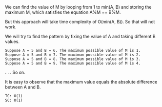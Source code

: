 We can find the value of M by looping from 1 to min(A, B) and storing the maximum M, which satisfies the equation A%M == B%M.

But this approach will take time complexity of O(min(A, B)). So that will not work.

We will try to find the pattern by fixing the value of A and taking different B values.

    Suppose A = 5 and B = 6. The maximum possible value of M is 1.
    Suppose A = 5 and B = 7. The maximum possible value of M is 2.
    Suppose A = 5 and B = 8. The maximum possible value of M is 3.
    Suppose A = 5 and B = 9. The maximum possible value of M is 4.
.
.
.
So on.

It is easy to observe that the maximum value equals the absolute difference between A and B.


    TC: O(1)
    SC: O(1)